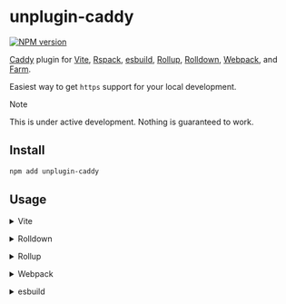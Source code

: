 # unplugin-caddy

[![NPM version](https://img.shields.io/npm/v/unplugin-caddy?color=a1b858&label=)](https://npm.im/unplugin-caddy)

[Caddy](https://caddyserver.com) plugin for [Vite](https://vite.dev),
[Rspack](https://rspack.rs), [esbuild](https://esbuild.github.io),
[Rollup](https://rollupjs.org), [Rolldown](https://rolldown.rs),
[Webpack](https://webpack.js.org), and [Farm](https://farmfe.org).

Easiest way to get `https` support for your local development.

> [!NOTE]
> This is under active development. Nothing is guaranteed to work.

## Install

```bash
npm add unplugin-caddy
```

## Usage

<details>
<summary>Vite</summary><br>

```ts
// vite.config.ts
import Caddy from 'unplugin-caddy/vite'

export default defineConfig({
  plugins: [
    Caddy({
      https: true,
      host: 'localhost',
      domains: ['play.localhost'],
    }),
  ],
})
```

Example: [`./example/vite.config.ts`](./example/vite.config.ts)

<br></details>

<details>
<summary>Rolldown</summary><br>

```ts
// rolldown.config.ts
import Caddy from 'unplugin-caddy/rolldown'

export default defineConfig({
  plugins: [
    Caddy({
      https: true,
      host: 'localhost',
      domains: ['play.localhost'],
    }),
  ],
})
```

<br></details>

<details>
<summary>Rollup</summary><br>

```ts
// rollup.config.js
import Caddy from 'unplugin-caddy/rollup'

export default {
  plugins: [
    Caddy({
      https: true,
      host: 'localhost',
      domains: ['play.localhost'],
    }),
  ],
}
```

<br></details>

<details>
<summary>Webpack</summary><br>

```ts
// webpack.config.js
module.exports = {
  /* ... */
  plugins: [
    require('unplugin-caddy/webpack')({
      https: true,
      host: 'localhost',
      domains: ['play.localhost'],
    })
  ]
}
```

<br></details>

<details>
<summary>esbuild</summary><br>

```ts
// esbuild.config.js
import { build } from 'esbuild'
import Caddy from 'unplugin-caddy/esbuild'

build({
  plugins: [Caddy({
    https: true,
    host: 'localhost',
    domains: ['play.localhost'],
  })]
})
```

